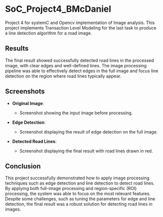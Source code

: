 # SoC_Project4_BMcDaniel
Project 4 for systemC and Opencv implementation of Image analysis. This project implements Transaction Level Modeling for the last task to produce a line detection algorithm for a road image.

## **Results**

The final result showed successfully detected road lines in the processed image, with clear edges and well-defined lines. The image processing pipeline was able to effectively detect edges in the full image and focus line detection on the region where road lines typically appear.

## **Screenshots**

- **Original Image**:
  - Screenshot showing the input image before processing.
  
- **Edge Detection**:
  - Screenshot displaying the result of edge detection on the full image.

- **Detected Road Lines**:
  - Screenshot displaying the final result with road lines drawn in red.

## **Conclusion**

This project successfully demonstrated how to apply image processing techniques such as edge detection and line detection to detect road lines. By applying both full-image processing and region-specific (ROI) processing, the system was able to focus on the most relevant features. Despite some challenges, such as tuning the parameters for edge and line detection, the final result was a robust solution for detecting road lines in images.
